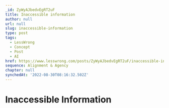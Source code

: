 ```yaml
---
_id: ZyWyAJbedvEgRT2uF
title: Inaccessible information
author: null
url: null
slug: inaccessible-information
type: post
tags:
  - LessWrong
  - Concept
  - Post
  - AI
href: https://www.lesswrong.com/posts/ZyWyAJbedvEgRT2uF/inaccessible-information
sequence: Alignment & Agency
chapter: null
synchedAt: '2022-08-30T08:16:32.502Z'
---
```


# Inaccessible Information

